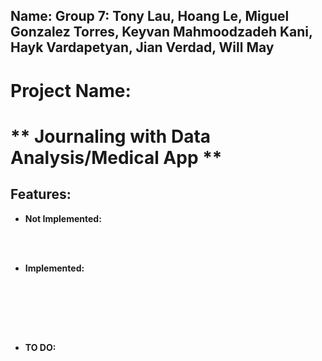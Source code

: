 ## Name: Group 7: Tony Lau, Hoang Le, Miguel Gonzalez Torres, Keyvan Mahmoodzadeh Kani, Hayk Vardapetyan, Jian Verdad, Will May

# Project Name: 

# ** Journaling with Data Analysis/Medical App **

## Features:

- <strong>Not Implemented:</strong>

<br><br>

- <strong>Implemented:</strong>

<br><br>



<br><br>

- <strong>TO DO:</strong>


<br><br>

